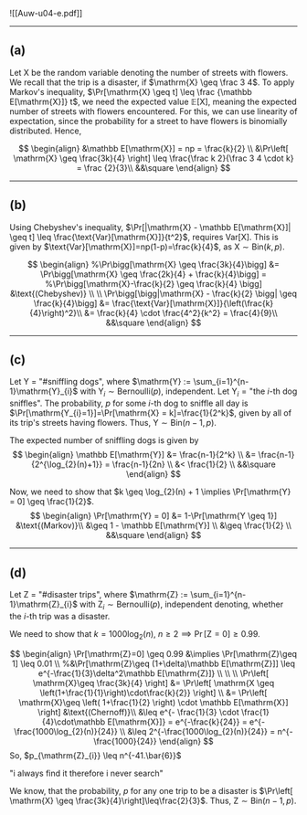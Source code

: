 ![[Auw-u04-e.pdf]]
<div class="page-break" style="page-break-before: always;"></div>

___
## (a) 
Let $\mathrm{X}$ be the random variable denoting the number of streets with flowers. We recall that the trip is a disaster, if $\mathrm{X} \geq \frac 3 4$. To apply Markov's inequality, $\Pr[\mathrm{X} \geq t] \leq \frac {\mathbb E[\mathrm{X}]} t$, we need the expected value $\mathbb{E}[\mathrm{X}]$, meaning the expected number of streets with flowers encountered.
For this, we can use linearity of expectation, since the probability for a street to have flowers is binomially distributed. Hence,

$$
\begin{align}
&\mathbb E[\mathrm{X}] = np = \frac{k}{2} \\
&\Pr\left[ \mathrm{X} \geq \frac{3k}{4} \right] \leq \frac{\frac k 2}{\frac 3 4 \cdot k} = \frac {2}{3}\\
&&\square
\end{align}
$$


___
## (b)
Using Chebyshev's inequality, $\Pr[|\mathrm{X} - \mathbb E[\mathrm{X}]| \geq t] \leq \frac{\text{Var}[\mathrm{X}]}{t^2}$, requires $\text{Var}[\mathrm{X}]$. This is given by $\text{Var}[\mathrm{X}]=np(1-p)=\frac{k}{4}$, as $\mathrm{X}\sim \mathrm{Bin}(k, p)$.

$$
\begin{align}
%\Pr\bigg[\mathrm{X} \geq \frac{3k}{4}\bigg] &= \Pr\bigg[\mathrm{X} \geq \frac{2k}{4} + \frac{k}{4}\bigg] =
%\Pr\bigg[\mathrm{X}-\frac{k}{2} \geq \frac{k}{4} \bigg] &\text{(Chebyshev)} \\ \\
\Pr\bigg[\bigg|\mathrm{X} - \frac{k}{2} \bigg| \geq \frac{k}{4}\bigg]  &= \frac{\text{Var}[\mathrm{X}]}{\left(\frac{k}{4}\right)^2}\\
&= \frac{k}{4} \cdot \frac{4^2}{k^2} = \frac{4}{9}\\
&&\square
\end{align}
$$


___
## (c)
Let $\text{Y = "\# sniffling dogs"}$, where $\mathrm{Y} := \sum_{i=1}^{n-1}\mathrm{Y}_{i}$ with $\mathrm{Y}_{i} \sim \mathrm{Bernoulli}(p)$, independent. Let $\mathrm{Y}_{i}= \text{"the }i\text{-th dog sniffles"}$. The probability, $p$ for some $i$-th dog to sniffle all day is $\Pr[\mathrm{Y_{i}=1}]=\Pr[\mathrm{X} = k]=\frac{1}{2^k}$, given by all of its trip's streets having flowers. Thus, $\mathrm{Y} \sim \text{Bin}(n-1, p)$. 

The expected number of sniffling dogs is given by
$$
\begin{align}
\mathbb E[\mathrm{Y}] &= \frac{n-1}{2^k} \\
&= \frac{n-1}{2^{\log_{2}(n)+1}} = \frac{n-1}{2n} \\
&< \frac{1}{2} \\
&&\square
\end{align}
$$

Now, we need to show that $k \geq \log_{2}(n) + 1  \implies \Pr[\mathrm{Y} = 0] \geq \frac{1}{2}$.
$$ \begin{align}
\Pr[\mathrm{Y} = 0] &= 1-\Pr[\mathrm{Y \geq 1}] &\text{(Markov)}\\
&\geq 1 - \mathbb E[\mathrm{Y}] \\
&\geq \frac{1}{2} \\
&&\square
\end{align}
$$


<div class="page-break" style="page-break-before: always;"></div>

___
## (d)
Let $\text{Z = "\# disaster trips"}$,  where $\mathrm{Z} := \sum_{i=1}^{n-1}\mathrm{Z}_{i}$ with $\mathrm{Z}_{i} \sim \mathrm{Bernoulli}(p)$, independent denoting, whether the $i$-th trip was a disaster. 

We need to show that $k = 1000\log_{2}(n), \ n \geq 2 \implies \Pr[\mathrm{Z}=0] \geq 0.99$.

$$
\begin{align}
\Pr[\mathrm{Z}=0] \geq 0.99 &\implies \Pr[\mathrm{Z}\geq 1] \leq 0.01 \\
%&\Pr[\mathrm{Z}\geq (1+\delta)\mathbb E[\mathrm{Z}]] \leq e^{-\frac{1}{3}\delta^2\mathbb E[\mathrm{Z}]} \\
 \\
 \\
\Pr\left[ \mathrm{X}\geq \frac{3k}{4} \right] &=
\Pr\left[ \mathrm{X \geq \left(1+\frac{1}{1}\right)\cdot\frac{k}{2}} \right]  \\
&= \Pr\left[ \mathrm{X}\geq \left( 1+\frac{1}{2} \right) \cdot \mathbb E[\mathrm{X}] \right] &\text{(Chernoff)}\\
&\leq e^{- \frac{1}{3} \cdot \frac{1}{4}\cdot\mathbb E[\mathrm{X}]}
= e^{-\frac{k}{24}} = e^{-\frac{1000\log_{2}(n)}{24}} \\
&\leq 2^{-\frac{1000\log_{2}(n)}{24}} = n^{-\frac{1000}{24}}
\end{align}
$$
So, $p_{\mathrm{Z}_{i}} \leq n^{-41.\bar{6}}$ 











"i always find it therefore i never search"

We know, that the probability, $p$ for any one trip to be a disaster is $\Pr\left[ \mathrm{X} \geq \frac{3k}{4}\right]\leq\frac{2}{3}$. Thus, $\mathrm{Z} \sim \text{Bin}(n-1, p)$.